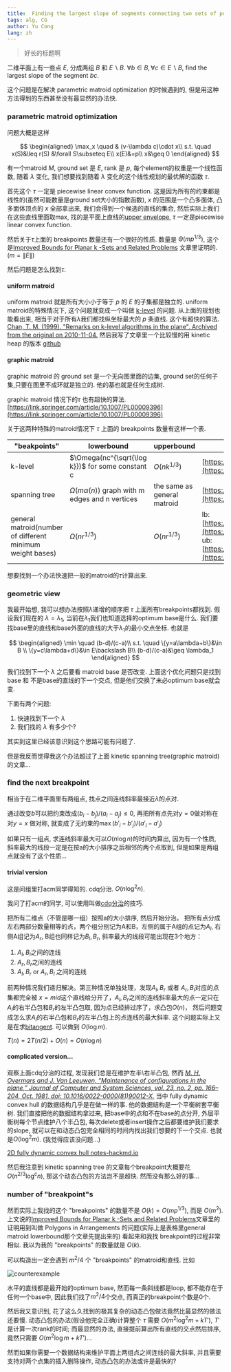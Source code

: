 ```yaml
---
title:  Finding the largest slope of segments connecting two sets of points on 2D plane
tags: alg, CG
author: Yu Cong
lang: zh
---
```


>好长的标题啊

二维平面上有一些点 $E$, 分成两组 $B$ 和 $E\backslash B$. $\forall b\in B, \forall c\in E\backslash B$, find the largest slope of the segment $bc$. 

这个问题是在解决 parametric matroid optimization 的时候遇到的, 但是用这种方法得到的东西甚至没有最显然的办法快.

### parametric matroid optimization

问题大概是这样

$$
\begin{aligned}
\max_x \quad & (v-\lambda c)\cdot x\\
s.t. \quad 
x(S)&\leq r(S)  &\forall S\subseteq E\\
x(E)&=p\\
x&\geq 0
\end{aligned}
$$

有一个matroid $M$, ground set 是 $E$, rank 是 $p$, 每个element的权重是一个线性函数, 随着 $\lambda$ 变化, 我们想要找到随着 $\lambda$ 变化的这个线性规划的最优解的函数 $\tau$. 

首先这个 $\tau$ 一定是 piecewise linear convex function. 这是因为所有的约束都是线性的(虽然可能数量是ground set大小的指数函数), $x$ 的范围是一个凸多面体, 凸多面体顶点的 $x$ 全部拿出来, 我们会得到一个候选的直线的集合, 然后实际上我们在这些直线里面取max, 找的是平面上直线的[upper envelope](https://en.wikipedia.org/wiki/Kinetic_convex_hull#:~:text=The%20upper%20envelope%20of%20a%20set%20of%20static%20lines%20can,the%20two%20resulting%20upper%20envelopes.), $\tau$ 一定是piecewise linear convex function.

然后关于$\tau$上面的 breakpoints 数量还有一个很好的性质. 数量是 $\Theta(mp^{1/3})$, 这个是[Improved Bounds for Planar k -Sets and Related Problems](https://link.springer.com/article/10.1007/PL00009354) 文章里证明的. ($m=\|E\|$)

然后问题是怎么找到$\tau$. 

#### uniform matroid

uniform matroid 就是所有大小小于等于 $p$ 的 $E$ 的子集都是独立的. uniform matroid的特殊情况下, 这个问题就变成一个叫做 [k-level](https://en.wikipedia.org/wiki/K-set_(geometry)) 的问题. 从上面的规划也能看出来, 相当于对于所有$\lambda$我们都找纵坐标最大的 $p$ 条直线. 这个有超快的算法. [Chan, T. M. (1999). "Remarks on k-level algorithms in the plane". Archived from the original on 2010-11-04.](https://web.archive.org/web/20101104182509/http://www.cs.uwaterloo.ca/~tmchan/lev2d_7_7_99.ps.gz) 然后我写了文章里一个比较慢的用 kinetic heap 的版本 [github](https://github.com/congyu711/k-level)

#### graphic matroid

graphic matroid 的 ground set 是一个无向图里面的边集, ground set的任何子集,只要在图里不成环就是独立的. 他的基也就是任何生成树.

graphic matroid 情况下的$\tau$ 也有超快的算法. [https://link.springer.com/article/10.1007/PL00009396](https://link.springer.com/article/10.1007/PL00009396)

关于这两种特殊的matroid情况下 $\tau$ 上面的 breakpoints 数量有这样一个表.

| "beakpoints"      | lowerbound | upperbound | ref |
| --- | --- | --- | -------- | 
| k-level      |    $\Omega(nc^{\sqrt{\log k}})$ for some constant c    | $O(n k^{1/3})$ | [https://en.wikipedia.org/wiki/K-set_(geometry)](https://en.wikipedia.org/wiki/K-set_(geometry)) |
| spanning tree | $\Omega(m\alpha(n))$ graph with m edges and n vertices | the same as general matroid | [https://link.springer.com/article/10.1007/PL00009396](https://link.springer.com/article/10.1007/PL00009396) |
| general matroid(number of different minimum weight bases) | $\Omega(nr^{1/3})$  | $O(nr^{1/3})$ | lb: [https://link.springer.com/article/10.1007/PL00009396](https://link.springer.com/article/10.1007/PL00009396) ub: [https://link.springer.com/article/10.1007/PL00009354](https://link.springer.com/article/10.1007/PL00009354) |

想要找到一个办法快速把一般的matroid的$\tau$计算出来.

### geometric view

我最开始想, 我可以想办法按照$\lambda$递增的顺序把 $\tau$ 上面所有breakpoints都找到. 假设我们现在的 $\lambda=\lambda_1$, 当前在$\lambda_1$我们也知道选择的optimum base是什么. 我们要找base里的直线和base外面的直线的大于$\lambda_1$的最小交点坐标. 也就是

$$
\begin{aligned}
\min \quad  (b-d)/(c-a)\\
s.t. \quad 
\{y=a\lambda+b\}&\in B  \\
\{y=c\lambda+d\}&\in E\backslash B\\
(b-d)/(c-a)&\geq \lambda_1
\end{aligned}
$$

我们找到下一个 $\lambda$ 之后要看 matroid base 是否改变. 上面这个优化问题只是找到base 和 不是base的直线的下一个交点, 但是他们交换了未必optimum base就会变.

下面有两个问题:
1. 快速找到下一个 $\lambda$
2. 我们找的 $\lambda$ 有多少个?

其实到这里已经该意识到这个思路可能有问题了.

但是我反而觉得我这个办法超过了上面 kinetic spanning tree(graphic matroid)的文章...

### find the next breakpoint

相当于在二维平面里有两组点, 找点之间连线斜率最接近$\lambda$的点对. 

通过改变$b$可以把约束改成$(b_i-b_j)/(a_i-a_j)\leq 0$, 再把所有点先对$y=0$做对称在对$y=x$ 做对称, 就变成了无约束的$\max (b'_i-b'_j)/(a'_i-a'_j)$

如果只有一组点, 求连线斜率最大可以$O(n\log n)$的时间内算出, 因为有一个性质, 斜率最大的线段一定是在按a的大小排序之后相邻的两个点取到, 但是如果是两组点就没有了这个性质...

#### trivial version

这是问组里打acm同学得知的. cdq分治. $O(n\log^2 n)$.

我问了打acm的同学, 可以使用叫做[cdq分治](https://oi-wiki.org/misc/cdq-divide/#%E8%A7%A3%E5%86%B3%E5%92%8C%E7%82%B9%E5%AF%B9%E6%9C%89%E5%85%B3%E7%9A%84%E9%97%AE%E9%A2%98)的技巧.

把所有二维点（不管是哪一组）按照a的大小排序, 然后开始分治。 把所有点分成左右两部分数量相等的点，两个组分别记为A和B，左侧的属于A组的点记为$A_l$, 右侧A组记为$A_r$, B组也同样记为$B_l,B_r$, 斜率最大的线段可能出现在3个地方：

1. $A_l,B_l$之间的连线
2. $A_r,B_r$之间的连线
3. $A_l,B_r$ or $A_r,B_l$ 之间的连线

前两种情况我们递归解决。第三种情况单独处理，发现$A_l,B_r$ 或者 $A_r,B_l$对应的点集都完全被 $x=mid$这个直线给分开了，$A_l,B_r$之间的连线斜率最大的点一定只在$A_l$的右半凸包和$B_r$的左半凸包取, 因为点已经排过序了，求凸包$O(n)$， 然后问题变成怎么求$A_l$的右半凸包和$B_r$的左半凸包上的点连线的最大斜率. 这个问题实际上又是在求[bitangent](https://en.wikipedia.org/wiki/Bitangent).
可以做到 $O(\log m)$.

$T(n)=2T(n/2)+O(n)=O(n\log n)$

#### complicated version...

观察上面cdq分治的过程, 发现我们总是在维护左半\右半凸包, 然而 [*M. H. Overmars and J. Van Leeuwen, “Maintenance of configurations in the plane,” Journal of Computer and System Sciences, vol. 23, no. 2, pp. 166–204, Oct. 1981, doi: 10.1016/0022-0000(81)90012-X.*](https://www.sciencedirect.com/science/article/pii/002200008190012X) 当中 fully dynamic convex hull 的数据结构几乎是在做一样的事. 他的数据结构是一个平衡树套平衡树. 我们直接把他的数据结构拿过来, 把base中的点和不在base的点分开, 外层平衡树每个节点维护八个半凸包, 每次delete或者insert操作之后都要维护我们要求的slope, 就可以在和动态凸包完全相同的时间内找出我们想要的下一个交点. 也就是$O(\log^2 m)$. (我觉得应该没问题...)

[2D fully dynamic convex hull notes-hackmd.io](https://hackmd.io/@r1NLzG2QQuKF14FgHKxugg/SJgOi8CSh)

然后我注意到 kinetic spanning tree 的文章每个breakpoint大概要花 $O(n^{2/3}\log^{c}n)$, 那这个动态凸包的方法岂不是超快. 然而没有那么好的事...

### number of "breakpoint"s


然而实际上我找的这个 "breakpoints" 的数量不是 $O(k)=O(mp^{1/3})$, 而是 $O(m^2)$. 上文说的[Improved Bounds for Planar k -Sets and Related Problems](https://link.springer.com/article/10.1007/PL00009354)文章里的证明用到叫做 Polygons in Arrangements 的问题(实际上是表格里general matroid lowerbound那个文章先提出来的) 看起来和我找 breakpoint的过程非常相似. 我以为我的 "breakpoints" 的数量就是 $O(k)$.

可以构造出一定会遇到 $m^2/4$ 个 "breakpoints" 的matroid和直线. 比如

![counterexample](https://s2.loli.net/2023/07/14/fl4snAitbNhKOd9.jpg)

水平的直线都是最开始的optimum base, 然而每一条斜线都是loop, 都不能存在于任何一个base中, 因此我们找了$m^2/4$个交点, 而真正的breakpoint个数是0个.


然后我又意识到, 花了这么久找到的极其复杂的动态凸包做法竟然比最显然的做法还要慢. 动态凸包的办法(假设他完全正确)计算整个 $\tau$ 需要 $O(m^2\log^2 m+ kT')$, $T'$ 是计算一次rank的时间; 而最显然的办法, 直接提前算出所有直线的交点然后排序, 竟然只需要 $O(m^2\log m+ kT')$...

然而如果你需要一个数据结构来维护平面上两组点之间连线的最大斜率, 并且需要支持对两个点集的插入删除操作, 动态凸包的办法或许是最快的?